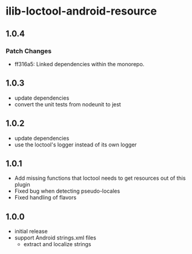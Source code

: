 # ilib-loctool-android-resource

## 1.0.4

### Patch Changes

- ff316a5: Linked dependencies within the monorepo.

## 1.0.3

- update dependencies
- convert the unit tests from nodeunit to jest

## 1.0.2

- update dependencies
- use the loctool's logger instead of its own logger

## 1.0.1

- Add missing functions that loctool needs to get resources out of this plugin
- Fixed bug when detecting pseudo-locales
- Fixed handling of flavors

## 1.0.0

- initial release
- support Android strings.xml files
  - extract and localize strings

